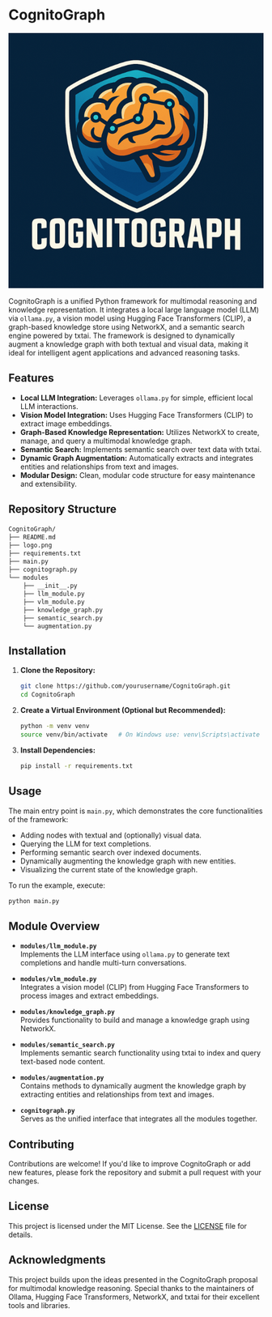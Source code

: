 # CognitoGraph

![CognitoGraph Logo](logo.png)

CognitoGraph is a unified Python framework for multimodal reasoning and knowledge representation. It integrates a local large language model (LLM) via `ollama.py`, a vision model using Hugging Face Transformers (CLIP), a graph-based knowledge store using NetworkX, and a semantic search engine powered by txtai. The framework is designed to dynamically augment a knowledge graph with both textual and visual data, making it ideal for intelligent agent applications and advanced reasoning tasks.

## Features

- **Local LLM Integration:** Leverages `ollama.py` for simple, efficient local LLM interactions.  
- **Vision Model Integration:** Uses Hugging Face Transformers (CLIP) to extract image embeddings.  
- **Graph-Based Knowledge Representation:** Utilizes NetworkX to create, manage, and query a multimodal knowledge graph.  
- **Semantic Search:** Implements semantic search over text data with txtai.  
- **Dynamic Graph Augmentation:** Automatically extracts and integrates entities and relationships from text and images.  
- **Modular Design:** Clean, modular code structure for easy maintenance and extensibility.

## Repository Structure

```
CognitoGraph/
├── README.md
├── logo.png
├── requirements.txt
├── main.py
├── cognitograph.py
└── modules
    ├── __init__.py
    ├── llm_module.py
    ├── vlm_module.py
    ├── knowledge_graph.py
    ├── semantic_search.py
    └── augmentation.py
```

## Installation

1. **Clone the Repository:**

   ```bash
   git clone https://github.com/yourusername/CognitoGraph.git
   cd CognitoGraph
   ```

2. **Create a Virtual Environment (Optional but Recommended):**

   ```bash
   python -m venv venv
   source venv/bin/activate   # On Windows use: venv\Scripts\activate
   ```

3. **Install Dependencies:**

   ```bash
   pip install -r requirements.txt
   ```

## Usage

The main entry point is `main.py`, which demonstrates the core functionalities of the framework:

- Adding nodes with textual and (optionally) visual data.  
- Querying the LLM for text completions.  
- Performing semantic search over indexed documents.  
- Dynamically augmenting the knowledge graph with new entities.  
- Visualizing the current state of the knowledge graph.

To run the example, execute:

```bash
python main.py
```

## Module Overview

- **`modules/llm_module.py`**  
  Implements the LLM interface using `ollama.py` to generate text completions and handle multi-turn conversations.

- **`modules/vlm_module.py`**  
  Integrates a vision model (CLIP) from Hugging Face Transformers to process images and extract embeddings.

- **`modules/knowledge_graph.py`**  
  Provides functionality to build and manage a knowledge graph using NetworkX.

- **`modules/semantic_search.py`**  
  Implements semantic search functionality using txtai to index and query text-based node content.

- **`modules/augmentation.py`**  
  Contains methods to dynamically augment the knowledge graph by extracting entities and relationships from text and images.

- **`cognitograph.py`**  
  Serves as the unified interface that integrates all the modules together.

## Contributing

Contributions are welcome! If you'd like to improve CognitoGraph or add new features, please fork the repository and submit a pull request with your changes.

## License

This project is licensed under the MIT License. See the [LICENSE](LICENSE) file for details.

## Acknowledgments

This project builds upon the ideas presented in the CognitoGraph proposal for multimodal knowledge reasoning. Special thanks to the maintainers of Ollama, Hugging Face Transformers, NetworkX, and txtai for their excellent tools and libraries.
